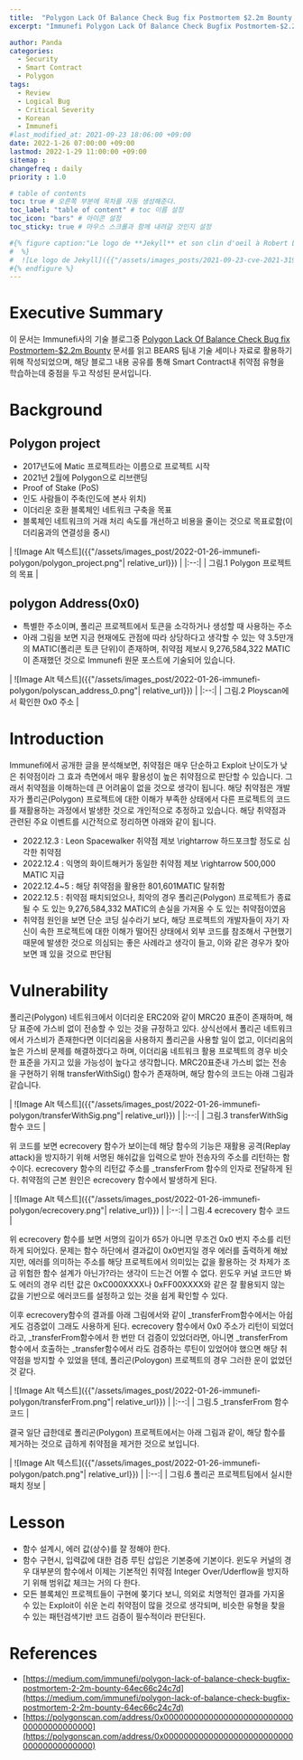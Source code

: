 ```yaml
---
title:  "Polygon Lack Of Balance Check Bug fix Postmortem $2.2m Bounty 리뷰"
excerpt: "Immunefi Polygon Lack Of Balance Check Bugfix Postmortem-$2.2m Bounty 문서 학습 목적으로 살펴본 내용임"

author: Panda
categories:
  - Security
  - Smart Contract
  - Polygon
tags:
  - Review
  - Logical Bug
  - Critical Severity
  - Korean
  - Immunefi
#last_modified_at: 2021-09-23 18:06:00 +09:00
date: 2022-1-26 07:00:00 +09:00
lastmod: 2022-1-29 11:00:00 +09:00
sitemap :
changefreq : daily
priority : 1.0

# table of contents
toc: true # 오른쪽 부분에 목차를 자동 생성해준다.
toc_label: "table of content" # toc 이름 설정
toc_icon: "bars" # 아이콘 설정
toc_sticky: true # 마우스 스크롤과 함께 내려갈 것인지 설정

#{% figure caption:"Le logo de **Jekyll** et son clin d'oeil à Robert Louis Stevenson"
#  %}
#  ![Le logo de Jekyll]({{"/assets/images_posts/2021-09-23-cve-2021-31956-part1/1.png"| #relative_url}})
#{% endfigure %}
---
```

# Executive Summary
이 문서는 Immunefi사의 기술 블로그중 [Polygon Lack Of Balance Check Bug fix Postmortem-$2.2m Bounty](https://medium.com/immunefi/polygon-lack-of-balance-check-bugfix-postmortem-2-2m-bounty-64ec66c24c7d) 문서를 읽고 BEARS 팀내 기술 세미나 자료로 활용하기 위해 작성되었으며, 해당 블로그 내용 공유를 통해 Smart Contract내 취약점 유형을 학습하는데 중점을 두고 작성된 문서입니다.

# Background
## Polygon project
* 2017년도에 Matic 프로젝트라는 이름으로 프로젝트 시작
* 2021년 2월에 Polygon으로 리브랜딩
* Proof of Stake (PoS) 
* 인도 사람들이 주축(인도에 본사 위치)
* 이더리운 호환 블록체인 네트워크 구축을 목표
* 블록체인 네트워크의 거래 처리 속도를 개선하고 비용을 줄이는 것으로 목표로함(이더리움과의 연결성을 중시)

| ![Image Alt 텍스트]({{"/assets/images_post/2022-01-26-immunefi-polygon/polygon_project.png"| relative_url}})  |
|:--:| 
| 그림.1 Polygon 프로젝트의 목표 |

## polygon Address(0x0)
* 특별한 주소이며, 폴리곤 프로젝트에서 토큰을 소각하거나 생성할 때 사용하는 주소
* 아래 그림을 보면 지금 현재에도 관점에 따라 상당하다고 생각할 수 있는 약 3.5만개의 MATIC(폴리콘 토큰 단위)이 존재하며, 취약점 제보시 9,276,584,322 MATIC이 존재했던 것으로 Immunefi 원문 포스트에 기술되어 있습니다.


| ![Image Alt 텍스트]({{"/assets/images_post/2022-01-26-immunefi-polygon/polyscan_address_0.png"| relative_url}}) | 
|:--:| 
| 그림.2 Ployscan에서 확인한 0x0 주소 |

# Introduction
Immunefi에서 공개한 글을 분석해보면, 취약점은 매우 단순하고 Exploit 난이도가 낮은 취약점이라 그 효과 측면에서 매우 활용성이 높은 취약점으로 판단할 수 있습니다. 그래서 취약점을 이해하는데 큰 어려움이 없을 것으로 생각이 됩니다. 해당 취약점은 개발자가 폴리곤(Polygon) 프로젝트에 대한 이해가 부족한 상태에서 다른 프로젝트의 코드를 재활용하는 과정에서 발생한 것으로 개인적으로 추정하고 있습니다. 해당 취약점과 관련된 주요 이벤트를 시간적으로 정리하면 아래와 같이 됩니다.

* 2022.12.3 : Leon Spacewalker 취약점 제보 \rightarrow 하드포크할 정도로 심각한 취약점
* 2022.12.4 : 익명의 화이트해커가 동일한 취약점 제보 \rightarrow 500,000 MATIC 지급
* 2022.12.4~5 : 해당 취약점을 활용한 801,601MATIC 탈취함
* 2022.12.5 : 취약점 패치되었으나, 최악의 경우 폴리곤(Polygon) 프로젝트가 종료될 수 도 있는 9,276,584,332 MATIC의 손실을 가져올 수 도 있는 취약점이였음
* 취약점 원인을 보면 단순 코딩 실수라기 보다, 해당 프로젝트의 개발자들이 자기 자신이 속한 프로젝트에 대한 이해가 떨어진 상태에서 외부 코드를 참조해서 구현했기 때문에 발생한 것으로 의심되는 좋은 사례라고 생각이 들고, 이와 같은 경우가 찾아보면 꽤 있을 것으로 판단됨 

# Vulnerability
폴리곤(Polygon) 네트워크에서 이더리운 ERC20와 같이 MRC20 표준이 존재하며, 해당 표준에 가스비 없이 전송할 수 있는 것을 규정하고 있다. 상식선에서 폴리곤 네트워크에서 가스비가 존재한다면 이더리움을 사용하지 폴리곤을 사용할 일이 없고, 이더리움의 높은 가스비 문제를 해결하겠다고 하며, 이더리움 네트워크 활용 프로젝트의 경우 비슷한 표준을 가지고 있을 가능성이 높다고 생각합니다. MRC20표준내 가스비 없는 전송을 구현하기 위해 transferWithSig() 함수가 존재하며, 해당 함수의 코드는 아래 그림과 같습니다.

| ![Image Alt 텍스트]({{"/assets/images_post/2022-01-26-immunefi-polygon/transferWithSig.png"| relative_url}}) | 
|:--:| 
| 그림.3 transferWithSig 함수 코드 |

위 코드를 보면 ecrecovery 함수가 보이는데 해당 함수의 기능은 재활용 공격(Replay attack)을 방지하기 위해 서명된 해쉬값을 입력으로 받아 전송자의 주소를 리턴하는 함수이다. ecrecovery 함수의 리턴값 주소를 \_transferFrom 함수의 인자로 전달하게 된다. 취약점의 근본 원인은 ecrecovery 함수에서 발생하게 된다. 

| ![Image Alt 텍스트]({{"/assets/images_post/2022-01-26-immunefi-polygon/ecrecovery.png"| relative_url}}) | 
|:--:| 
| 그림.4 ecrecovery 함수 코드 |

위 ecrecovery 함수를 보면 서명의 길이가 65가 아니면 무조건 0x0 번지 주소를 리턴하게 되어있다. 문제는 함수 하단에서 결과값이 0x0번지일 경우 에러를 출력하게 해놨지만, 에러를 의미하는 주소를 해당 프로젝트에서 의미있는 값을 활용하는 것 차제가 조금 위험한 함수 설계가 아닌가?라는 생각이 드는건 어쩔 수 없다. 윈도우 커널 코드만 봐도 에러의 경우 리턴 값은 0xC000XXXX나 0xFF00XXXX와 같은 잘 활용되지 않는 값을 기반으로 에러코드를 설정하고 있는 것을 쉽게 확인할 수 있다.

이후 ecrecovery함수의 결과를 아래 그림에서와 같이 \_transferFrom함수에서는 아쉽게도 검증없이 그래도 사용하게 된다. ecrecovery 함수에서 0x0 주소가 리턴이 되었더라고, \_transferFrom함수에서 한 번만 더 검증이 있었더라면, 아니면 \_transferFrom함수에서 호출하는 \_transfer함수에서 라도 검증하는 루틴이 있었어야 했으면 해당 취약점을 방지할 수 있었을 텐데, 폴리곤(Poloygon) 프로젝트의 경우 그러한 운이 없었던것 같다.

| ![Image Alt 텍스트]({{"/assets/images_post/2022-01-26-immunefi-polygon/transferFrom.png"| relative_url}}) | 
|:--:| 
| 그림.5 _transferFrom 함수 코드 |

결국 일단 급한데로 폴리곤(Polygon) 프로젝트에서는 아래 그림과 같이, 해당 함수를 제거하는 것으로 급하게 취약점을 제거한 것으로 보입니다.

| ![Image Alt 텍스트]({{"/assets/images_post/2022-01-26-immunefi-polygon/patch.png"| relative_url}}) | 
|:--:| 
| 그림.6 폴리곤 프로젝트팀에서 실시한 패치 정보 |


# Lesson
* 함수 설계시, 에러 값(상수)를 잘 정해야 한다.
* 함수 구현시, 입력값에 대한 검증 루틴 삽입은 기본중에 기본이다. 윈도우 커널의 경우 대부분의 함수에서 이제는 기본적인 취약점 Integer Over/Uderflow을 방지하기 위해 범위값 체크는 거의 다 한다.
* 모든 블록체인 프로젝트들이 구현에 쫒기다 보니, 의외로 치명적인 결과를 가지올 수 있는 Exploit이 쉬운 논리 취약점이 많을 것으로 생각되며, 비슷한 유형을 찾을 수 있는 패턴검색기반 코드 검증이 필수적이라 판단된다.

# References
* [https://medium.com/immunefi/polygon-lack-of-balance-check-bugfix-postmortem-2-2m-bounty-64ec66c24c7d](https://medium.com/immunefi/polygon-lack-of-balance-check-bugfix-postmortem-2-2m-bounty-64ec66c24c7d)
* [https://polygonscan.com/address/0x0000000000000000000000000000000000000000](https://polygonscan.com/address/0x0000000000000000000000000000000000000000)